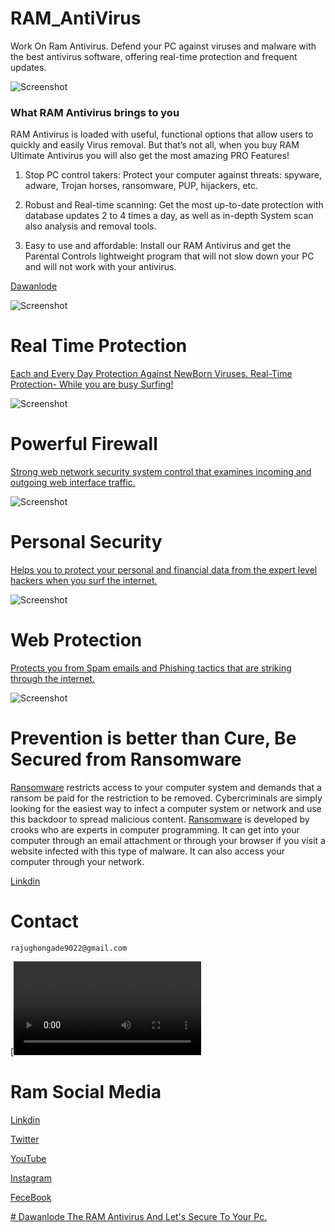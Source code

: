 # RAM_AntiVirus
Work On Ram Antivirus.
Defend your PC against viruses and malware with the best antivirus software, offering real-time protection and frequent updates.

![ Screenshot ](Main_Page.jpeg)

### What RAM Antivirus brings to you

RAM Antivirus is loaded with useful, functional options that allow users to quickly and easily Virus removal. But that’s not all, when you buy RAM Ultimate Antivirus you will also get the most amazing PRO Features!


1. Stop PC control takers: Protect your computer against threats: spyware, adware, Trojan horses, ransomware, PUP, hijackers, etc.

2. Robust and Real-time scanning: Get the most up-to-date protection with database updates 2 to 4 times a day, as well as in-depth System scan also analysis and removal tools.

3. Easy to use and affordable: Install our RAM Antivirus and get the Parental Controls lightweight program that will not slow down your PC and will not work with your antivirus.

[Dawanlode](https://ramantivirus.com/ram-ultimate-antivirus/)

![ Screenshot ](Scan_Page.jpeg)

# Real Time Protection
[Each and Every Day Protection Against NewBorn Viruses. Real-Time Protection- While you are busy Surfing!](https://ramantivirus.com)

![Screenshot ](Advanced_Option_Page.jpeg)

# Powerful Firewall 
[Strong web network security system control that examines incoming and outgoing web interface traffic.](https://ramantivirus.com)

![ Screenshot ](Parental_Page.jpeg)

# Personal Security
[Helps you to protect your personal and financial data from the expert level hackers when you surf the internet.](https://ramantivirus.com)

![ Screenshot](Activation_Page.jpeg)

# Web Protection

[Protects you from Spam emails and Phishing tactics that are striking through the internet. ](https://ramantivirus.com)

![ Screenshot ](Ai_Scan_Malware.jpeg)

# Prevention is better than Cure, Be Secured from Ransomware

[Ransomware](https://ramantivirus.com/ransomware) restricts access to your computer system and demands that a ransom be paid for the restriction to be removed. Cybercriminals are simply looking for the easiest way to infect a computer system or network and use this backdoor to spread malicious content. [Ransomware](https://ramantivirus.com/ransomware) is developed by crooks who are experts in computer programming. It can get into your computer through an email attachment or through your browser if you visit a website infected with this type of malware. It can also access your computer through your network.

[ Linkdin ](https://www.linkedin.com/in/rajendra-ghongade-07b337259?utm_source=share&utm_campaign=share_via&utm_content=profile&utm_medium=android_app)

# Contact 
```
rajughongade9022@gmail.com
```
[![Video Thumbnail](RAM_Antivirus.mp4)


# Ram Social Media

[ Linkdin ](https://in.linkedin.com/company/ram-ultimate-antivirus)

[ Twitter ](https://twitter.com/ramantivirus)

[ YouTube ](https://www.youtube.com/@ramantivirus1598)

[ Instagram ](https://www.instagram.com/ramantivirus/?hl=en)

[ FeceBook ](https://www.facebook.com/ramantivirus)

[# Dawanlode The RAM Antivirus And Let's Secure To Your Pc.](https://ramantivirus.com/1year/Total_Security_64bit.exe)

